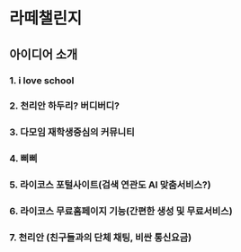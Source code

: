 # 라떼챌린지

## 아이디어 소개

### 1. i love school
### 2. 천리안 하두리? 버디버디?
### 3. 다모임 재학생중심의 커뮤니티
### 4. 삐삐
### 5. 라이코스 포털사이트(검색 연관도 AI 맞춤서비스?)
### 6. 라이코스 무료홈페이지 기능(간편한 생성 및 무료서비스)
### 7. 천리안 (친구들과의 단체 채팅, 비싼 통신요금)

